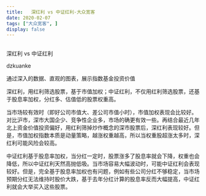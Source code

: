 ```yaml
---
title:   深红利 vs 中证红利-大众宽客
date: 2020-02-07
tags: ["大众宽客", ]
display: false
---
```



## 



深红利 vs 中证红利




dzkuanke




通过深入的数据、直观的图表，展示指数基金投资价值


深红利，用红利筛选股票，基于市值加权；中证红利，不仅用红利筛选股票，还基于股息率加权，分红多、估值低的股票权重高。



当市场较有效时（即好公司市值大、差公司市值小时），市值加权表现会比较好。对比沪市，深市大国企少、竞争性企业多，市场的确更有效一些。再结合最近几年北上资金价值投资偏好，用红利筛掉炒作概念的深市股票后，深红利表现较好。但是，市值加权指数本质是动量策略，越涨权重越高，所以当权重股超涨太多时，深红利可能风险会较高。



中证红利基于股息率加权，当分红一定时，股票涨多了股息率就会下降，权重也会降低，所以中证红利天然高抛低吸。当市场容易大幅波动时，可能中证红利会表现较好。但是，完全基于股息率加权也有问题，例如有些公司分红不够稳定，当市场预期分红无法维持时股价大跌，基于去年分红计算的股息率反而大幅提高，中证红利就会大举买入这些股票。